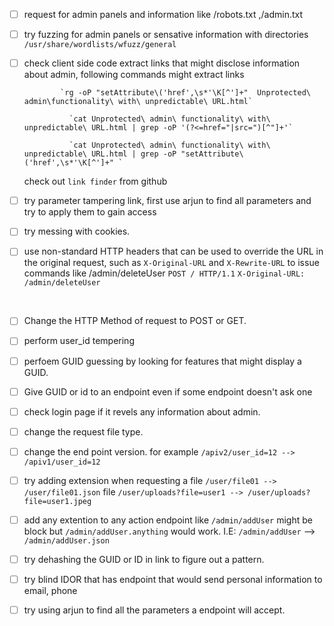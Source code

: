 - [ ] request for admin panels and information like /robots.txt
      ,/admin.txt

- [ ] try fuzzing for admin panels or sensative information
      with directories `/usr/share/wordlists/wfuzz/general`

- [ ] check client side code extract links that might disclose 
      information about admin, following commands might extract 
      links
      
		      `rg -oP "setAttribute\('href',\s*'\K[^']+"  Unprotected\ admin\functionality\ with\ unpredictable\ URL.html`

				`cat Unprotected\ admin\ functionality\ with\ unpredictable\ URL.html | grep -oP '(?<=href="|src=")[^"]+'`

				`cat Unprotected\ admin\ functionality\ with\ unpredictable\ URL.html | grep -oP "setAttribute\('href',\s*'\K[^']+" `

	check out `link finder` from github


- [ ] try parameter tampering link, first use arjun to find
      all parameters and try to apply them to gain access


- [ ] try messing with cookies.

- [ ] use non-standard HTTP headers that can be used to override the URL in the original request, such as `X-Original-URL` and `X-Rewrite-URL` to issue commands like /admin/deleteUser
      `POST / HTTP/1.1`
      `X-Original-URL: /admin/deleteUser`


<br>


- [ ] Change the HTTP Method of request to POST or GET.
- [ ] perform user_id tempering 
- [ ] perfoem GUID guessing by looking for features that might display 
		a GUID.
- [ ] Give GUID or id to an endpoint even if some endpoint doesn't ask one
- [ ] check login page if it revels any information about admin.

- [ ] change the request file type.
- [ ] change the end point version.
      for example `/apiv2/user_id=12 --> /apiv1/user_id=12`

- [ ] try adding extension when requesting a
      file `/user/file01 --> /user/file01.json` 
      file `/user/uploads?file=user1 --> /user/uploads?file=user1.jpeg`

- [ ] add any extention to any action endpoint like
      `/admin/addUser` might be block but `/admin/addUser.anything`
      would work.
      I.E:
      `/admin/addUser` --> `/admin/addUser.json`

- [ ] try dehashing the GUID or ID in link to figure 
      out a pattern. 

- [ ] try blind IDOR that has endpoint that would 
      send personal information to email, phone

- [ ] try using arjun to find all the parameters 
      a endpoint will accept.

  

